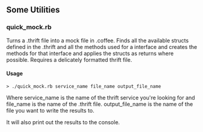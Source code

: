 ## Some Utilities

### quick_mock.rb
Turns a .thrift file into a mock file in .coffee.  Finds all the available structs defined in the .thrift and all the methods used for a interface and creates the methods for that interface and applies the structs as returns where possible.
Requires a delicately formatted thrift file.

#### Usage
```
> ./quick_mock.rb service_name file_name output_file_name
```

Where service_name is the name of the thrift service you're looking for and file_name is the name of the .thrift file.  output_file_name is the name of the file you want to write the results to.

It will also print out the results to the console.
